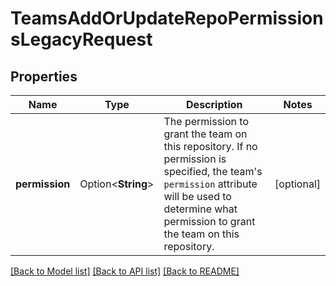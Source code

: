 # TeamsAddOrUpdateRepoPermissionsLegacyRequest

## Properties

Name | Type | Description | Notes
------------ | ------------- | ------------- | -------------
**permission** | Option<**String**> | The permission to grant the team on this repository. If no permission is specified, the team's `permission` attribute will be used to determine what permission to grant the team on this repository. | [optional]

[[Back to Model list]](../README.md#documentation-for-models) [[Back to API list]](../README.md#documentation-for-api-endpoints) [[Back to README]](../README.md)


